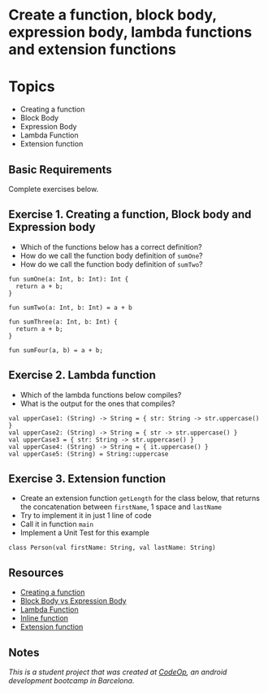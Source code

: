 
# Create a function, block body, expression body, lambda functions and extension functions

# Topics
- Creating a function
- Block Body
- Expression Body
- Lambda Function
- Extension function

## Basic Requirements

Complete exercises below.

## Exercise 1. Creating a function, Block body and Expression body

- Which of the functions below has a correct definition?
- How do we call the function body definition of `sumOne`?
- How do we call the function body definition of `sumTwo`?

```
fun sumOne(a: Int, b: Int): Int {
  return a + b;
}

fun sumTwo(a: Int, b: Int) = a + b

fun sumThree(a: Int, b: Int) {
  return a + b;
}

fun sumFour(a, b) = a + b;
```

## Exercise 2. Lambda function

- Which of the lambda functions below compiles?
- What is the output for the ones that compiles?

```
val upperCase1: (String) -> String = { str: String -> str.uppercase() }
val upperCase2: (String) -> String = { str -> str.uppercase() }
val upperCase3 = { str: String -> str.uppercase() }
val upperCase4: (String) -> String = { it.uppercase() }
val upperCase5: (String) = String::uppercase
```

## Exercise 3. Extension function

- Create an extension function `getLength` for the class below, that returns the concatenation between `firstName`, 1 space and `lastName`
- Try to implement it in just 1 line of code
- Call it in function `main`
- Implement a Unit Test for this example

```
class Person(val firstName: String, val lastName: String)
```

## Resources

- [Creating a function](https://kotlinlang.org/docs/functions.html)
- [Block Body vs Expression Body](https://stackoverflow.com/questions/55056330/why-is-it-called-expression-body-in-kotlin-fun-maxa-int-b-int-int-if/55056369)
- [Lambda Function](https://www.baeldung.com/kotlin/lambda-expressions)
- [Inline function](https://www.javatpoint.com/kotlin-inline-function)
- [Extension function](https://kotlinlang.org/docs/extensions.html)

## Notes

_This is a student project that was created at [CodeOp](http://CodeOp.tech), an android development bootcamp in Barcelona._
